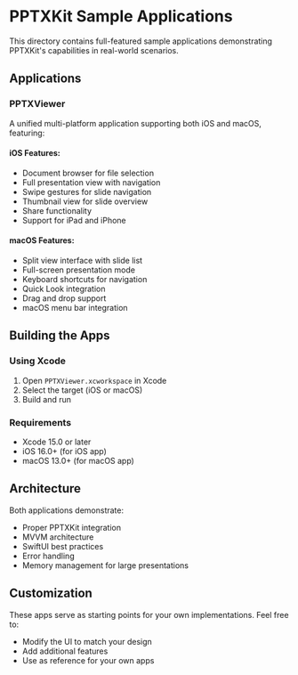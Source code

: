 # PPTXKit Sample Applications

This directory contains full-featured sample applications demonstrating PPTXKit's capabilities in real-world scenarios.

## Applications

### PPTXViewer
A unified multi-platform application supporting both iOS and macOS, featuring:

#### iOS Features:
- Document browser for file selection
- Full presentation view with navigation
- Swipe gestures for slide navigation
- Thumbnail view for slide overview
- Share functionality
- Support for iPad and iPhone

#### macOS Features:
- Split view interface with slide list
- Full-screen presentation mode
- Keyboard shortcuts for navigation
- Quick Look integration
- Drag and drop support
- macOS menu bar integration

## Building the Apps

### Using Xcode
1. Open `PPTXViewer.xcworkspace` in Xcode
2. Select the target (iOS or macOS)
3. Build and run

### Requirements
- Xcode 15.0 or later
- iOS 16.0+ (for iOS app)
- macOS 13.0+ (for macOS app)

## Architecture

Both applications demonstrate:
- Proper PPTXKit integration
- MVVM architecture
- SwiftUI best practices
- Error handling
- Memory management for large presentations

## Customization

These apps serve as starting points for your own implementations. Feel free to:
- Modify the UI to match your design
- Add additional features
- Use as reference for your own apps